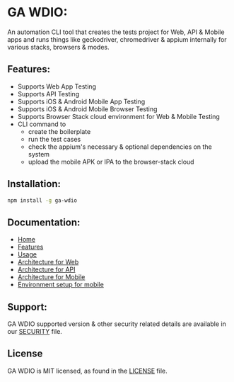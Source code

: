 # GA WDIO:

An automation CLI tool that creates the tests project for Web, API & Mobile apps and runs things like geckodriver, chromedriver & appium internally for various stacks, browsers & modes.

## Features:

* Supports Web App Testing
* Supports API Testing
* Supports iOS & Android Mobile App Testing
* Supports iOS & Android Mobile Browser Testing
* Supports Browser Stack cloud environment for Web & Mobile Testing
* CLI command to 
	* create the boilerplate
	* run the test cases
	* check the appium's necessary & optional dependencies on the system
	* upload the mobile APK or IPA to the browser-stack cloud

## Installation:

```sh
npm install -g ga-wdio
```

## Documentation:

- [Home](https://github.com/GeekyAnts/ga-wdio/wiki)
- [Features](https://github.com/GeekyAnts/ga-wdio/wiki/Features)
- [Usage](https://github.com/GeekyAnts/ga-wdio/wiki/Usage)
- [Architecture for Web](https://github.com/GeekyAnts/ga-wdio/wiki/Web-Architecture)
- [Architecture for API](https://github.com/GeekyAnts/ga-wdio/wiki/API-Architecture)
- [Architecture for Mobile](https://github.com/GeekyAnts/ga-wdio/wiki/Mobile-Architecture)
- [Environment setup for mobile](https://github.com/GeekyAnts/ga-wdio/wiki/Mobile-EnvSetup)


## Support:

GA WDIO supported version & other security related details are available in our [SECURITY](https://github.com/GeekyAnts/ga-wdio/blob/master/SECURITY.md) file.

## License

GA WDIO is MIT licensed, as found in the [LICENSE](https://github.com/GeekyAnts/ga-wdio/blob/master/LICENSE.MD) file.
